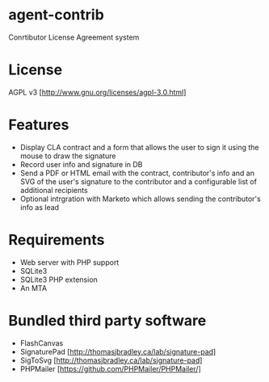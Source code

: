 agent-contrib
=============

Conrtibutor License Agreement system

License
=======
AGPL v3 [http://www.gnu.org/licenses/agpl-3.0.html]

Features
========
* Display CLA contract and a form that allows the user to sign it using the mouse to draw the signature
* Record user info and signature in DB
* Send a PDF or HTML email with the contract, contributor's info and an SVG of the user's signature to the contributor and a configurable list of additional recipients
* Optional intrgration with Marketo which allows sending the contributor's info as lead

Requirements
============
- Web server with PHP support
- SQLite3
- SQLite3 PHP extension
- An MTA

Bundled third party software
============================
* FlashCanvas
* SignaturePad [http://thomasjbradley.ca/lab/signature-pad]
* SigToSvg [http://thomasjbradley.ca/lab/signature-pad]
* PHPMailer [https://github.com/PHPMailer/PHPMailer/]

